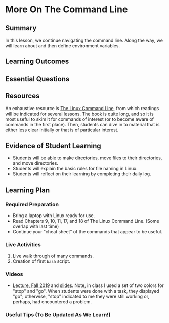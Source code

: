 <!--
This "lecture" or "lesson" template is adapted from the one provided here:
 http://www.buffalo.edu/ubcei/enhance/teaching/lesson-planning.html
Although the page produced from this is learner-facing, some of the
lesson plan structure
-->

# More On The Command Line                                                                 

## Summary

<!--
Short description of the lesson.
-->

In this lesson, we continue navigating the command line.  Along the way, we
will learn about and then define environment variables.

<!--
********* STAGE 1 - DESIRED RESULTS ********************************************
-->

## Learning Outcomes

<!--
      What course goals or outcomes will this lesson address?
-->



## Essential Questions

<!--
      What question(s) will your students be able to answer by the end of
      instruction?
-->

## Resources

<!--
      What resources can be made available to your student to support their
      active learning?
      What formats are best suited to complement your course material?
-->

An exhaustive resource is [The Linux Command Line](http://linuxcommand.org/tlcl.php),
from which readings will be indicated for several lessons.  The book is quite long,
and so it is most useful to skim it for commands of interest (or to become aware
of commands in the first place).  Then, students can dive in to material that is
either less clear initially or that is of particular interest.


<!--
********* STAGE 2 - ASSESSMENT EVIDENCE ****************************************
-->

##  Evidence of Student Learning

<!--
      How will you assess students’ prior knowledge?
      What criteria will be used to assess student performance?
      What evidence will be collected to demonstrate achievement?
      How will students reflect and self-assess their learning?
-->

  - Students will be able to make directories, move files to their directories,
    and move directories.
  - Students will explain the basic rules for file naming in Linux.
  - Students will reflect on their learning by completing their daily log.


<!--
********* STAGE 3 - LEARNING PLAN ****************************************
-->


## Learning Plan

<!--
List the steps in chronological order to create a timeline of what
will occur in your lesson.

Consider how each of the components below will be included in your
lesson if applicable:

   - Anticipatory Sets/Hooks
       * How will you introduce the material and capture their attention?
   - Teacher Modeling
       * What instructional content and techniques will be incorporated
         into this lesson?
   - Guided Practice
       * How will you scaffold information for your students?
       * How will collaborative learning be used?
   - Learning Activities
       * How will students actively engage with the material?
       * How will students work towards achievement of the learning outcomes?
   - Independent Practice
       * How will students show evidence of learning?
   - Reflection
       * What have you learned about your teaching and content covered in this unit?
       * What changes or adjustments could you make?
       * What were the strongest features of your unit?
       * What are your overall reflections in the course to this point?
   - Conclusion and Preview
       * What should students take away from this lesson?
       * What will happen next? Why?
-->

### Required Preparation

  - Bring a laptop with Linux ready for use.
  - Read Chapters 9, 10, 11, 17, and 18 of The Linux Command Line. (Some overlap with last time)
  - Continue your "cheat sheet" of the commands that appear to be useful.


### Live Activities

  1. Live walk through of many commands.
  2. Creation of first `bash` script.

### Videos

 - [Lecture, Fall 2019](https://mediasite.k-state.edu/mediasite/Play/1aa62d3d8d5a430dbc2bc2f4b5014b4b1d)
   and [slides](https://github.com/robertsj/me701/blob/f2020/lectures/MoreOnTLCL.ipynb).
   Note, in class I used a set of two colors for "stop" and "go".  When students were done
   with a task, they displayed "go"; otherwise, "stop" indicated to me they were still working
   or, perhaps, had encountered a problem.

### Useful Tips (To Be Updated As We Learn!)


<!--  

NOTES  




-->
